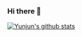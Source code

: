 ### Hi there 👋

[![Yunjun's github stats](https://github-readme-stats.vercel.app/api?username=AntCode97)](https://github.com/anuraghazra/github-readme-stats)



<!--
**AntCode97/AntCode97** is a ✨ _special_ ✨ repository because its `README.md` (this file) appears on your GitHub profile.

Here are some ideas to get you started:

- 🔭 I’m currently working on ...
- 🌱 I’m currently learning ...
- 👯 I’m looking to collaborate on ...
- 🤔 I’m looking for help with ...
- 💬 Ask me about ...
- 📫 How to reach me: ...
- 😄 Pronouns: ...
- ⚡ Fun fact: ...
-->
